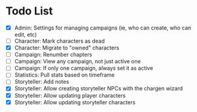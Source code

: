 # Todo List

-   [x] Admin: Settings for managing campaigns (ie, who can create, who can edit, etc)
-   [ ] Character: Mark characters as dead
-   [x] Character: Migrate to "owned" characters
-   [ ] Campaign: Renumber chapters
-   [ ] Campaign: View any campaign, not just active one
-   [ ] Campaign: If only one campaign, always set it as active
-   [ ] Statistics: Pull stats based on timeframe
-   [ ] Storyteller: Add notes
-   [x] Storyteller: Allow creating storyteller NPCs with the chargen wizard
-   [x] Storyteller: Allow updating player characters
-   [x] Storyteller: Allow updating storyteller characters
